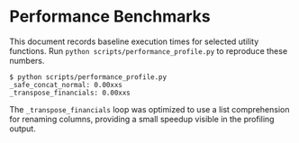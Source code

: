 # Performance Benchmarks

This document records baseline execution times for selected utility functions.
Run `python scripts/performance_profile.py` to reproduce these numbers.

```
$ python scripts/performance_profile.py
_safe_concat_normal: 0.00xxs
_transpose_financials: 0.00xxs
```

The `_transpose_financials` loop was optimized to use a list comprehension for
renaming columns, providing a small speedup visible in the profiling output.

